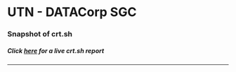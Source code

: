 # UTN - DATACorp SGC
### Snapshot of crt.sh
##### Click [here](https://crt.sh/?q=213FAD03B1C52347E9A80F299AF0899BCAFF3F62B34EB06066F4D7EEA5EE1A73) for a live crt.sh report

---
